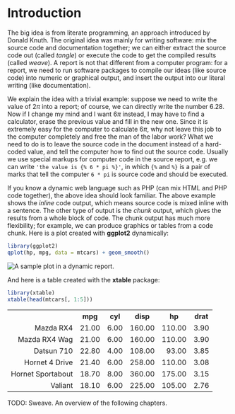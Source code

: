 # Introduction

The big idea is from literate programming, an approach introduced by Donald Knuth. The original idea was mainly for writing software: mix the source code and documentation together; we can either extract the source code out (called _tangle_) or execute the code to get the compiled results (called _weave_). A report is not that different from a computer program: for a report, we need to run software packages to compile our ideas (like source code) into numeric or graphical output, and insert the output into our literal writing (like documentation).

We explain the idea with a trivial example: suppose we need to write the value of $2\pi$ into a report; of course, we can directly write the number $6.28$. Now if I change my mind and I want $6\pi$ instead, I may have to find a calculator, erase the previous value and fill in the new one. Since it is extremely easy for the computer to calculate $6\pi$, why not leave this job to the computer completely and free the man of the labor work? What we need to do is to leave the source code in the document instead of a hard-coded value, and tell the computer how to find out the source code. Usually we use special markups for computer code in the source report, e.g. we can write `'the value is {% 6 * pi %}'`, in which `{%` and `%}` is a pair of marks that tell the computer `6 * pi` is source code and should be executed.

If you know a dynamic web language such as PHP (can mix HTML and PHP code together), the above idea should look familiar. The above example shows the _inline_ code output, which means source code is mixed inline with a sentence. The other type of output is the _chunk_ output, which gives the results from a whole block of code. The chunk output has much more flexibility; for example, we can produce graphics or tables from a code chunk. Here is a plot created with **ggplot2** dynamically:



```r
library(ggplot2)
qplot(hp, mpg, data = mtcars) + geom_smooth()
```

![A sample plot in a dynamic report.](http://i.imgur.com/aDy6W.png) 


And here is a table created with the **xtable** package:



```r
library(xtable)
xtable(head(mtcars[, 1:5]))
```

<!-- html table generated in R 2.14.2 by xtable 1.7-0 package -->
<!-- Sat Mar 31 18:37:34 2012 -->
<TABLE >
<TR> <TH>  </TH> <TH> mpg </TH> <TH> cyl </TH> <TH> disp </TH> <TH> hp </TH> <TH> drat </TH>  </TR>
  <TR> <TD align="right"> Mazda RX4 </TD> <TD align="right"> 21.00 </TD> <TD align="right"> 6.00 </TD> <TD align="right"> 160.00 </TD> <TD align="right"> 110.00 </TD> <TD align="right"> 3.90 </TD> </TR>
  <TR> <TD align="right"> Mazda RX4 Wag </TD> <TD align="right"> 21.00 </TD> <TD align="right"> 6.00 </TD> <TD align="right"> 160.00 </TD> <TD align="right"> 110.00 </TD> <TD align="right"> 3.90 </TD> </TR>
  <TR> <TD align="right"> Datsun 710 </TD> <TD align="right"> 22.80 </TD> <TD align="right"> 4.00 </TD> <TD align="right"> 108.00 </TD> <TD align="right"> 93.00 </TD> <TD align="right"> 3.85 </TD> </TR>
  <TR> <TD align="right"> Hornet 4 Drive </TD> <TD align="right"> 21.40 </TD> <TD align="right"> 6.00 </TD> <TD align="right"> 258.00 </TD> <TD align="right"> 110.00 </TD> <TD align="right"> 3.08 </TD> </TR>
  <TR> <TD align="right"> Hornet Sportabout </TD> <TD align="right"> 18.70 </TD> <TD align="right"> 8.00 </TD> <TD align="right"> 360.00 </TD> <TD align="right"> 175.00 </TD> <TD align="right"> 3.15 </TD> </TR>
  <TR> <TD align="right"> Valiant </TD> <TD align="right"> 18.10 </TD> <TD align="right"> 6.00 </TD> <TD align="right"> 225.00 </TD> <TD align="right"> 105.00 </TD> <TD align="right"> 2.76 </TD> </TR>
   </TABLE>



TODO: Sweave. An overview of the following chapters.

